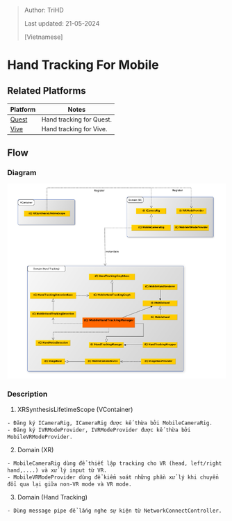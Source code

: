 > Author: TriHD
> 
> Last updated: 21-05-2024
> 
> [Vietnamese]
# Hand Tracking For Mobile

## Related Platforms
Platform   |Notes       
----------------|------------
[Quest](./Platforms/HandTracking_Quest.md)|Hand tracking for Quest.
[Vive](./Platforms/HandTracking_Vive.md)|Hand tracking for Vive.

## Flow
### Diagram
![0-HandTrackingDiagram](../../Images/HandTracking/0-HandTrackingDiagram.png)

### Description
1. XRSynthesisLifetimeScope (VContainer)
````
- Đăng ký ICameraRig, ICameraRig được kế thừa bởi MobileCameraRig.
- Đăng ký IVRModeProvider, IVRModeProvider được kế thừa bởi MobileVRModeProvider.
````

2. Domain (XR)
````
- MobileCameraRig dùng để thiết lập tracking cho VR (head, left/right hand,....) và xử lý input từ VR.
- MobileVRModeProvider dùng để kiểm soát những phần xử lý khi chuyển đổi qua lại giữa non-VR mode và VR mode.
```` 

3. Domain (Hand Tracking) 
````
- Dùng message pipe để lắng nghe sự kiện từ NetworkConnectController.
````
